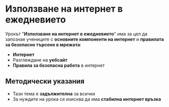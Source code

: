 # Използване на интернет в ежедневието

Урокът "**Използване на интернет в ежедневието**" има за цел да запознае учениците с **основните компоненти на интернет** и **правилата за безопасно търсене в мрежата**:
 - **Интернет**
 - Разглеждане на **уебсайт**
 - **Правила за безопасна работа** в интернет

## Методически указания
  - Тази тема е **задължителна** за всички
  - За нуждите на урока се изисква да има **стабилна интернет връзка**
